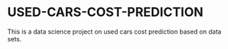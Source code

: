 # USED-CARS-COST-PREDICTION
This is a data science project on used cars cost prediction based on data sets.
